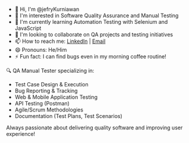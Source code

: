 - 👋 Hi, I'm @jefryKurniawan
- 👀 I'm interested in Software Quality Assurance and Manual Testing
- 🌱 I'm currently learning Automation Testing with Selenium and JavaScript
- 💞️ I'm looking to collaborate on QA projects and testing initiatives
- 📫 How to reach me: [LinkedIn](https://www.linkedin.com/in/jefry-kurniawan-7443272aa/) | [Email](mailto:kjefry525@gmail.com)
- 😄 Pronouns: He/Him
- ⚡ Fun fact: I can find bugs even in my morning coffee routine!

🔍 QA Manual Tester specializing in:
- Test Case Design & Execution
- Bug Reporting & Tracking
- Web & Mobile Application Testing
- API Testing (Postman)
- Agile/Scrum Methodologies
- Documentation (Test Plans, Test Scenarios)

Always passionate about delivering quality software and improving user experience!
